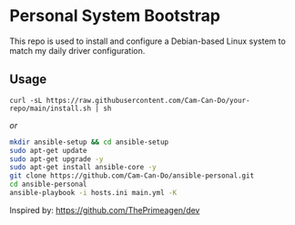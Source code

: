 # Personal System Bootstrap
This repo is used to install and configure a Debian-based Linux system to match my daily driver configuration.

## Usage

`curl -sL https://raw.githubusercontent.com/Cam-Can-Do/your-repo/main/install.sh | sh`

*or*

```bash
mkdir ansible-setup && cd ansible-setup
sudo apt-get update
sudo apt-get upgrade -y
sudo apt-get install ansible-core -y
git clone https://github.com/Cam-Can-Do/ansible-personal.git
cd ansible-personal
ansible-playbook -i hosts.ini main.yml -K
```

Inspired by: https://github.com/ThePrimeagen/dev